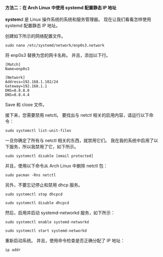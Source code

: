 #### 方法二：在 Arch Linux 中使用 systemd 配置静态 IP 地址

**system**d 是 Linux 操作系统的系统和服务管理器。 现在让我们看看怎样使用 systemd 配置静态 IP 地址。

创建如下所示的网络配置文件。

`sudo nano /etc/systemd/network/enp0s3.network`

将 enp0s3 替换为您的网卡名称。 并且，添加以下行。

```
[Match]
Name=enp0s3

[Network]
Address=192.168.1.102/24
Gateway=192.168.1.1
DNS=8.8.8.8
DNS=8.8.4.4
```

Save 和 close 文件。

接下来，您需要禁用 netctl。 要找出与 netctl 相关的启用内容，请运行以下命令：

`sudo systemctl list-unit-files`

一旦你确定了所有与 netctl 相关的东西，就禁用它们。 我在我的系统中启用了以下服务，所以我禁用了它，如下所示。

`sudo systemctl disable [email protected]`

并且，使用以下命令从 Arch Linux 中删除 netctl 包：

`sudo pacman -Rns netctl`

另外，不要忘记停止和禁用 dhcp 服务。

`sudo systemctl stop dhcpcd`

`sudo systemctl disable dhcpcd`

然后，启用并启动 systemd-networkd 服务，如下所示：

`sudo systemctl enable systemd-networkd`

`sudo systemctl start systemd-networkd`

重新启动系统。 并且，使用命令检查是否正确分配了 IP 地址：

`ip addr`